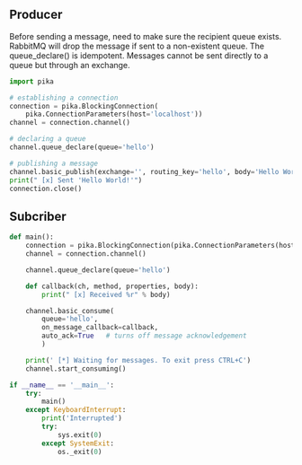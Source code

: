 ## Producer

Before sending a message, need to make sure the recipient queue exists. RabbitMQ will drop the message if sent to a non-existent queue. The queue_declare() is idempotent. Messages cannot be sent directly to a queue but through an exchange.

```py
import pika

# establishing a connection
connection = pika.BlockingConnection(
    pika.ConnectionParameters(host='localhost'))
channel = connection.channel()

# declaring a queue
channel.queue_declare(queue='hello')

# publishing a message
channel.basic_publish(exchange='', routing_key='hello', body='Hello World!')
print(" [x] Sent 'Hello World!'")
connection.close()
```

## Subcriber

```py
def main():
    connection = pika.BlockingConnection(pika.ConnectionParameters(host='localhost'))
    channel = connection.channel()

    channel.queue_declare(queue='hello')

    def callback(ch, method, properties, body):
        print(" [x] Received %r" % body)

    channel.basic_consume(
        queue='hello',
        on_message_callback=callback,
        auto_ack=True   # turns off message acknowledgement
        )

    print(' [*] Waiting for messages. To exit press CTRL+C')
    channel.start_consuming()

if __name__ == '__main__':
    try:
        main()
    except KeyboardInterrupt:
        print('Interrupted')
        try:
            sys.exit(0)
        except SystemExit:
            os._exit(0)
```
